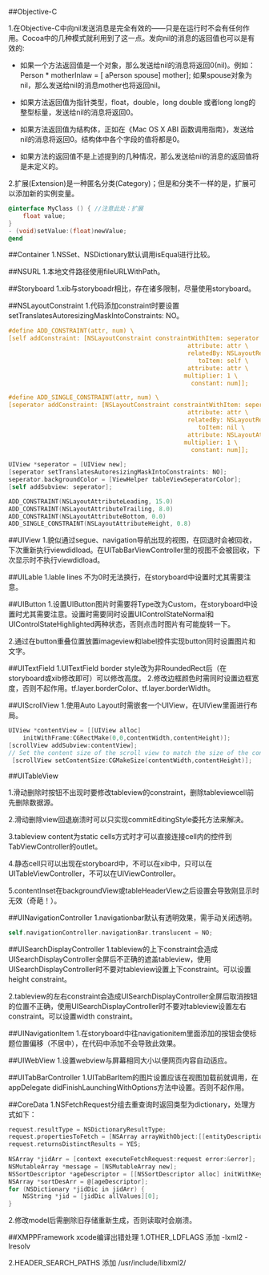 ##Objective-C

1.在Objective-C中向nil发送消息是完全有效的——只是在运行时不会有任何作用。Cocoa中的几种模式就利用到了这一点。发向nil的消息的返回值也可以是有效的:

 * 如果一个方法返回值是一个对象，那么发送给nil的消息将返回0(nil)。例如：Person * motherInlaw = [ aPerson spouse] mother]; 如果spouse对象为nil，那么发送给nil的消息mother也将返回nil。

 * 如果方法返回值为指针类型，float，double，long double 或者long long的整型标量，发送给nil的消息将返回0。

 * 如果方法返回值为结构体，正如在《Mac OS X ABI 函数调用指南》，发送给nil的消息将返回0。结构体中各个字段的值将都是0。

 * 如果方法的返回值不是上述提到的几种情况，那么发送给nil的消息的返回值将是未定义的。


2.扩展(Extension)是一种匿名分类(Category)；但是和分类不一样的是，扩展可以添加新的实例变量。

```objectivec
@interface MyClass () { //注意此处：扩展  
    float value;  
}  
- (void)setValue:(float)newValue;  
@end
```

##Container
1.NSSet、NSDictionary默认调用isEqual进行比较。

##NSURL
1.本地文件路径使用fileURLWithPath。

##Storyboard
1.xib与storyboadr相比，存在诸多限制，尽量使用storyboard。

##NSLayoutConstraint
1.代码添加constraint时要设置setTranslatesAutoresizingMaskIntoConstraints: NO。

```objectivec
#define ADD_CONSTRAINT(attr, num) \
[self addConstraint: [NSLayoutConstraint constraintWithItem: seperator \
                                                  attribute: attr \
                                                  relatedBy: NSLayoutRelationEqual \
                                                     toItem: self \
                                                  attribute: attr \
                                                 multiplier: 1 \
                                                   constant: num]];

#define ADD_SINGLE_CONSTRAINT(attr, num) \
[seperator addConstraint: [NSLayoutConstraint constraintWithItem: seperator \
                                                  attribute: attr \
                                                  relatedBy: NSLayoutRelationEqual \
                                                     toItem: nil \
                                                  attribute: NSLayoutAttributeNotAnAttribute \
                                                 multiplier: 1 \
                                                   constant: num]];
                                                   
UIView *seperator = [UIView new];
[seperator setTranslatesAutoresizingMaskIntoConstraints: NO];
seperator.backgroundColor = [ViewHelper tableViewSeperatorColor];
[self addSubview: seperator];

ADD_CONSTRAINT(NSLayoutAttributeLeading, 15.0)
ADD_CONSTRAINT(NSLayoutAttributeTrailing, 8.0)
ADD_CONSTRAINT(NSLayoutAttributeBottom, 0.0)
ADD_SINGLE_CONSTRAINT(NSLayoutAttributeHeight, 0.8)
```

##UIView
1.貌似通过segue、navigation导航出现的视图，在回退时会被回收，下次重新执行viewdidload。在UITabBarViewController里的视图不会被回收，下次显示时不执行viewdidload。

##UILable
1.lable lines 不为0时无法换行，在storyboard中设置时尤其需要注意。

##UIButton
1.设置UIButton图片时需要将Type改为Custom，在storyboard中设置时尤其需要注意。设置时需要同时设置UIControlStateNormal和UIControlStateHighlighted两种状态，否则点击时图片有可能旋转一下。

2.通过在button重叠位置放置imageview和label控件实现button同时设置图片和文字。

##UITextField
1.UITextField border style改为非RoundedRect后（在storyboard或xib修改即可）可以修改高度。
2.修改边框颜色时需同时设置边框宽度，否则不起作用。tf.layer.borderColor、tf.layer.borderWidth。

##UIScrollView
1.使用Auto Layout时需嵌套一个UIView，在UIView里面进行布局。

```objectivec
UIView *contentView = [[UIView alloc]
    initWithFrame:CGRectMake(0,0,contentWidth,contentHeight)];
[scrollView addSubview:contentView];
// Set the content size of the scroll view to match the size of the content view:
 [scrollView setContentSize:CGMakeSize(contentWidth,contentHeight)];
```

##UITableView

1.滑动删除时按钮不出现时要修改tableview的constraint，删除tableviewcell前先删除数据源。

2.滑动删除view回退崩溃时可以只实现commitEditingStyle委托方法来解决。

3.tableview content为static cells方式时才可以直接连接cell内的控件到TabViewController的outlet。

4.静态cell只可以出现在storyboard中，不可以在xib中，只可以在UITableViewController，不可以在UIViewController。

5.contentInset在backgroundView或tableHeaderView之后设置会导致刚显示时无效（奇葩！）。

##UINavigationController
1.navigationbar默认有透明效果，需手动关闭透明。
```objectivec
self.navigationController.navigationBar.translucent = NO;
```

##UISearchDisplayController
1.tableview的上下constraint会造成UISearchDisplayController全屏后不正确的遮盖tableview，使用UISearchDisplayController时不要对tableview设置上下constraint。可以设置height constraint。

2.tableview的左右constraint会造成UISearchDisplayController全屏后取消按钮的位置不正确，使用UISearchDisplayController时不要对tableview设置左右constraint。可以设置width constraint。

##UINavigationItem
1.在storyboard中往navigationitem里面添加的按钮会使标题位置偏移（不居中），在代码中添加不会导致此效果。

##UIWebView
1.设置webview与屏幕相同大小以便网页内容自动适应。

##UITabBarController
1.UITabBarItem的图片设置应该在视图加载前就调用，在appDelegate didFinishLaunchingWithOptions方法中设置。否则不起作用。

##CoreData
1.NSFetchRequest分组去重查询时返回类型为dictionary，处理方式如下：

```objectivec
request.resultType = NSDictionaryResultType;
request.propertiesToFetch = [NSArray arrayWithObject:[[entityDescription propertiesByName] objectForKey: @"bareJidStr"]];
request.returnsDistinctResults = YES;
	
NSArray *jidArr = [context executeFetchRequest:request error:&error];
NSMutableArray *message = [NSMutableArray new];
NSSortDescriptor *ageDescriptor = [[NSSortDescriptor alloc] initWithKey:@"timestamp" 	ascending:NO];
NSArray *sortDesArr = @[ageDescriptor];
for (NSDictionary *jidDic in jidArr) {
    NSString *jid = [jidDic allValues][0];
}
```

2.修改model后需删除旧存储重新生成，否则读取时会崩溃。

##XMPPFramework xcode编译出错处理
1.OTHER_LDFLAGS 添加 -lxml2 -lresolv

2.HEADER_SEARCH_PATHS 添加 /usr/include/libxml2/
